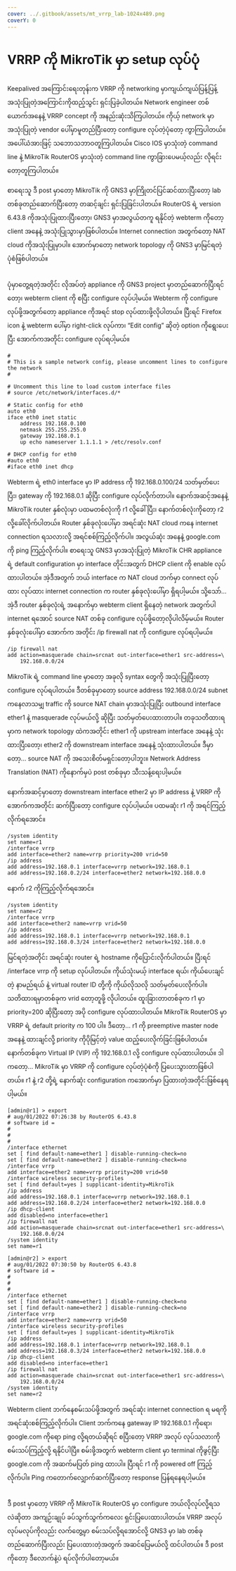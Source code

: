 ```yaml
---
cover: ../.gitbook/assets/mt_vrrp_lab-1024x489.png
coverY: 0
---
```


# VRRP ကို MikroTik မှာ setup လုပ်ပုံ

Keepalived အကြောင်းရေးတုန်းက VRRP ကို networking မှာကျယ်ကျယ်ပြန့်ပြန့် အသုံးပြုတဲ့အကြောင်းကိုထည့်သွင်း ရှင်းပြခဲ့ပါတယ်။ Network engineer တစ်ယောက်အနေနဲ့ VRRP concept ကို အနည်းဆုံးသိကြပါတယ်။ ကိုယ့် network မှာအသုံးပြုတဲ့ vendor ပေါ်မှာမူတည်ပြီးတော့ configure လုပ်တဲ့ပုံတော့ ကွာကြပါတယ်။ အပေါ်ယံအားဖြင့် သဘောသဘာဝတူကြပါတယ်။ Cisco IOS မှာသုံးတဲ့ command line နဲ့ MikroTik RouterOS မှာသုံးတဲ့ command line ကွာခြားပေမယ့်လည်း လိုရင်းတော့တူကြပါတယ်။

စာရေးသူ ဒီ post မှာတော့ MikroTik ကို GNS3 မှာကြိုတင်ပြင်ဆင်ထားပြီးတော့ lab တစ်ခုတည်ဆောက်ပြီးတော့ တဆင့်ချင်း ရှင်းပြခြင်းပါတယ်။ RouterOS ရဲ့ version 6.43.8 ကိုအသုံးပြုထားပြီးတော့၊ GNS3 မှာအလွယ်တကူ ရနိုင်တဲ့ webterm ကိုတော့ client အနေနဲ့ အသုံးပြုသွားမှာဖြစ်ပါတယ်။ Internet connection အတွက်တော့ NAT cloud ကိုအသုံးပြုမှာပါ။ အောက်မှာတော့ network topology ကို GNS3 မှာမြင်ရတဲ့ပုံစံဖြစ်ပါတယ်။

<figure><img src="../.gitbook/assets/mt_vrrp_lab-1024x489.png" alt=""><figcaption></figcaption></figure>

ပုံမှာတွေ့ရတဲ့အတိုင်း လိုအပ်တဲ့ appliance ကို GNS3 project မှာတည်ဆောက်ပြီးရင်တော့၊ webterm client ကို စပြီး configure လုပ်ပါ့မယ်။ Webterm ကို configure လုပ်ဖို့အတွက်တော့ appliance ကိုအရင် stop လုပ်ထားဖို့လိုပါတယ်။ ပြီးရင် Firefox icon နဲ့ webterm ပေါ်မှာ right-click လုပ်ကာ၊ “Edit config” ဆိုတဲ့ option ကိုရွေးပေးပြီး အောက်ကအတိုင်း configure လုပ်ရပါ့မယ်။

```
#
# This is a sample network config, please uncomment lines to configure the network
#

# Uncomment this line to load custom interface files
# source /etc/network/interfaces.d/*

# Static config for eth0
auto eth0
iface eth0 inet static
	address 192.168.0.100
	netmask 255.255.255.0
	gateway 192.168.0.1
	up echo nameserver 1.1.1.1 > /etc/resolv.conf

# DHCP config for eth0
#auto eth0
#iface eth0 inet dhcp
```

Webterm ရဲ့ eth0 interface မှာ IP address ကို 192.168.0.100/24 သတ်မှတ်ပေးပြီး၊ gateway ကို 192.168.0.1 ဆိုပြီး configure လုပ်လိုက်တာပါ။ နောက်အဆင့်အနေနဲ့ MikroTik router နှစ်လုံးမှာ ပထမတစ်လုံးကို r1 လို့ခေါ်ပြီး၊ နောက်တစ်လုံးကိုတော့ r2 လို့ခေါ်လိုက်ပါတယ်။ Router နှစ်ခုလုံးပေါ်မှာ အရင်ဆုံး NAT cloud ကနေ internet connection ရသလားလို့ အရင်စစ်ကြည့်လိုက်ပါ။ အလွယ်ဆုံး အနေနဲ့ google.com ကို ping ကြည့်လိုက်ပါ။ စာရေးသူ GNS3 မှာအသုံးပြုတဲ့ MikroTik CHR appliance ရဲ့ default configuration မှာ interface တိုင်းအတွက် DHCP client ကို enable လုပ်ထားပါတယ်။ အဲ့ဒီအတွက် ဘယ် interface က NAT cloud ဘက်မှာ connect လုပ်ထား လုပ်ထား internet connection က router နှစ်ခုလုံးပေါ်မှာ ရှိရပါ့မယ်။ သို့သော်… အဲ့ဒီ router နှစ်ခုလုံးရဲ့ အနောက်မှာ webterm client ရှိနေတဲ့ network အတွက်ပါ internet ရအောင် source NAT တစ်ခု configure လုပ်ဖို့တော့လိုပါလိမ့်မယ်။ Router နှစ်ခုလုံးပေါ်မှာ အောက်က အတိုင်း /ip firewall nat ကို configure လုပ်ရပါ့မယ်။

```
/ip firewall nat
add action=masquerade chain=srcnat out-interface=ether1 src-address=\
    192.168.0.0/24
```

MikroTik ရဲ့ command line မှာတော့ အခုလို syntax တွေကို အသုံးပြုပြီးတော့ configure လုပ်ရပါတယ်။ ဒီတစ်ခုမှာတော့ source address 192.168.0.0/24 subnet ကနေလာသမျှ traffic ကို source NAT chain မှာအသုံးပြုပြီး outbound interface ether1 နဲ့ masquerade လုပ်မယ်လို့ ဆိုပြီး သတ်မှတ်ပေးထားတာပါ။ တခုသတိထားရမှာက network topology ထဲကအတိုင်း ether1 ကို upstream interface အနေနဲ့ သုံးထားပြီးတော့၊ ether2 ကို downstream interface အနေနဲ့ သုံးထားပါတယ်။ ဒီမှာတော့… source NAT ကို အသေးစိတ်မရှင်းတော့ပါဘူး။ Network Address Translation (NAT) ကိုနောက်မှပဲ post တစ်ခုမှာ သီးသန့်ရေးပါ့မယ်။

နောက်အဆင့်မှာတော့ downstream interface ether2 မှာ IP address နဲ့ VRRP ကိုအောက်ကအတိုင်း ဆက်ပြီးတော့ configure လုပ်ပါ့မယ်။ ပထမဆုံး r1 ကို အရင်ကြည့်လိုက်ရအောင်။

```
/system identity
set name=r1
/interface vrrp
add interface=ether2 name=vrrp priority=200 vrid=50
/ip address
add address=192.168.0.1 interface=vrrp network=192.168.0.1
add address=192.168.0.2/24 interface=ether2 network=192.168.0.0
```

နောက် r2 ကိုကြည့်လိုက်ရအောင်။

```
/system identity
set name=r2
/interface vrrp
add interface=ether2 name=vrrp vrid=50
/ip address
add address=192.168.0.1 interface=vrrp network=192.168.0.1
add address=192.168.0.3/24 interface=ether2 network=192.168.0.0
```

မြင်ရတဲ့အတိုင်း အရင်ဆုံး router ရဲ့ hostname ကိုပြောင်းလိုက်ပါတယ်။ ပြီးရင် /interface vrrp ကို setup လုပ်ပါတယ်။ ကိုယ်သုံးမယ့် interface ရယ်၊ ကိုယ်ပေးချင်တဲ့ နာမည်ရယ် နဲ့ virtual router ID တို့ကို ကိုယ်လိုသလို သတ်မှတ်ပေးလိုက်ပါ။ သတိထားရမှာတစ်ခုက vrid တော့တူဖို့ လိုပါတယ်။ ထူးခြားတာတစ်ခုက r1 မှာ priority=200 ဆိုပြီးတော့ အပို configure လုပ်ထားပါတယ်။ MikroTik RouterOS မှာ VRRP ရဲ့ default priority က 100 ပါ။ ဒီတော့… r1 ကို preemptive master node အနေနဲ့ ထားချင်လို့ priority ကိုပိုမြင့်တဲ့ value ထည့်ပေးလိုက်ခြင်းဖြစ်ပါတယ်။ နောက်တစ်ခုက Virtual IP (VIP) ကို 192.168.0.1 လို့ configure လုပ်ထားပါတယ်။ ဒါကတော့… MikroTik မှာ VRRP ကို configure လုပ်တဲ့ပုံစံကို ပြပေးသွားတာဖြစ်ပါတယ်။ r1 နဲ့ r2 တို့ရဲ့ နောက်ဆုံး configuration ကအောက်မှာ ပြထားတဲ့အတိုင်းဖြစ်နေရပါ့မယ်။

```
[admin@r1] > export
# aug/01/2022 07:26:38 by RouterOS 6.43.8
# software id = 
#
#
#
/interface ethernet
set [ find default-name=ether1 ] disable-running-check=no
set [ find default-name=ether2 ] disable-running-check=no
/interface vrrp
add interface=ether2 name=vrrp priority=200 vrid=50
/interface wireless security-profiles
set [ find default=yes ] supplicant-identity=MikroTik
/ip address
add address=192.168.0.1 interface=vrrp network=192.168.0.1
add address=192.168.0.2/24 interface=ether2 network=192.168.0.0
/ip dhcp-client
add disabled=no interface=ether1
/ip firewall nat
add action=masquerade chain=srcnat out-interface=ether1 src-address=\
    192.168.0.0/24
/system identity
set name=r1
```

```
[admin@r2] > export
# aug/01/2022 07:30:50 by RouterOS 6.43.8
# software id = 
#
#
#
/interface ethernet
set [ find default-name=ether1 ] disable-running-check=no
set [ find default-name=ether2 ] disable-running-check=no
/interface vrrp
add interface=ether2 name=vrrp vrid=50
/interface wireless security-profiles
set [ find default=yes ] supplicant-identity=MikroTik
/ip address
add address=192.168.0.1 interface=vrrp network=192.168.0.1
add address=192.168.0.3/24 interface=ether2 network=192.168.0.0
/ip dhcp-client
add disabled=no interface=ether1
/ip firewall nat
add action=masquerade chain=srcnat out-interface=ether1 src-address=\
    192.168.0.0/24
/system identity
set name=r2
```

Webterm client ဘက်နေစမ်းသပ်ဖို့အတွက် အရင်ဆုံး internet connection ရ မရကို အရင်ဆုံးစစ်ကြည့်လိုက်ပါ။ Client ဘက်ကနေ gateway IP 192.168.0.1 ကိုရော၊ google.com ကိုရော ping လို့ရတယ်ဆိုရင် စပြီးတော့ VRRP အလုပ် လုပ်သလားကို စမ်းသပ်ကြည့်လို့ ရနိုင်ပါပြီ။ စမ်းဖို့အတွက် webterm client မှာ terminal ကိုဖွင့်ပြီး google.com ကို အဆက်မပြတ် ping ထားပါ။ ပြီးရင် r1 ကို powered off ကြည့်လိုက်ပါ။ Ping ကတောက်လျှောက်ဆက်ပြီးတော့ response ပြန်ရနေရပါ့မယ်။

<figure><img src="../.gitbook/assets/ping_test.png" alt=""><figcaption></figcaption></figure>

ဒီ post မှာတော့ VRRP ကို MikroTik RouterOS မှာ configure ဘယ်လိုလုပ်လို့ရသလဲဆိုတာ အကျဉ်းချုပ် ခပ်သွက်သွက်ကလေး ရှင်းပြပေးထားပါတယ်။ VRRP အလုပ် လုပ်မလုပ်ကိုလည်း လက်တွေ့မှာ စမ်းသပ်လို့ရအောင်လို့ GNS3 မှာ lab တစ်ခုတည်ဆောက်ပြီးလည်း ပြပေးထားတဲ့အတွက် အဆင်ပြေမယ်လို့ ထင်ပါတယ်။ ဒီ post ကိုတော့ ဒီလောက်နဲ့ပဲ ရပ်လိုက်ပါတော့မယ်။
